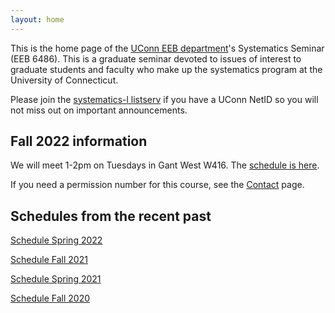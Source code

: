 ```yaml
---
layout: home
---
```

This is the home page of the [UConn EEB department](https://eeb.uconn.edu)'s Systematics Seminar (EEB 6486). This is a graduate seminar devoted to issues of interest to graduate students and faculty who make up the systematics program at the University of Connecticut.

Please join the [systematics-l listserv](listserv) if you have a UConn NetID so you will not miss out on important announcements.

## Fall 2022 information

We will meet 1-2pm on Tuesdays in Gant West W416. The [schedule is here](schedule).

If you need a permission number for this course, see the [Contact](contact-info) page.

## Schedules from the recent past ##

[Schedule Spring 2022](schedule-spring-2022)

[Schedule Fall 2021](schedule-fall-2021)

[Schedule Spring 2021](schedule-spring-2021)

[Schedule Fall 2020](schedule-fall-2020)
